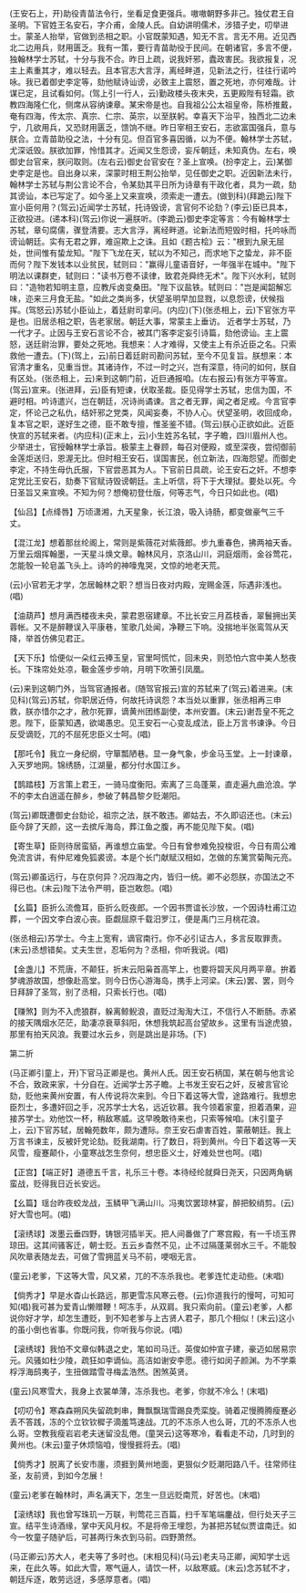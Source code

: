 <!-- { "loadSidebar": true } -->
(王安石上，开)助役青苗法令行，坐看足食更强兵。嗷嗷朝野多非己。独仗君王自圣明。下官姓王名安石，字介甫，金陵人氏。自幼讲明儒术，涉猎子史，叨举进士。蒙圣人抬举，官做到丞相之职。小官既蒙知遇，知无不言。言无不用。近见西北二边用兵，财用匮乏。我有一策，要行青苗助役于民间。在朝诸官，多言不便，独翰林学士苏轼，十分与我不合。昨日上疏，说我奸邪，蠹政害民。我欲报复，况主上素重其才，难以轻去。且本官志大言浮，离经畔道，见新法之行，往往行诺吟咏。我已着御史李定等，劾他赋诗讪谤，必致主上震怒，置之死地，亦何难哉。计谋已定，且试看如何。(驾上引一行人，云)勤政楼头夜末央，五更殿陛有轻霜。欲教四海隆仁化，侧席从容纳谏章。某宋帝是也。自我祖公公太祖皇帝，陈桥推戴，奄有四海，传太宗、真宗、仁宗、英宗，以至朕躬。幸喜天下治平，独西北二边未宁，几欲用兵，又恐财用匮乏，馈饷不继。昨日宰相王安石，志欲富国强兵，意与朕合。立青苗助役之法，十分有见。但百官多喜因循，以为不便。翰林学士苏轼，尤深诋毁。朕欲加罪，怜惜其才。近闻又生怨谤，妄斥朝廷，未知真伪。左右，唤御史台官来，朕问取则。(左右云)御史台官安在？圣上宣唤。(扮李定上，云)某御史李定是也。自出身以来，深蒙时相王荆公抬举，见任御史之职。近因新法未行，翰林学士苏轼与荆公言论不合，令某劾其平日所为诗章有干政化者，具为一疏，劾其谤讪，本已写定了。如今圣上又来宣唤，须索走一遭去。(做到科)(拜跪云)陛下宣小臣何用？(驾云)近闻学士苏轼，托诗毁谤，言官何不论劾？(李云)臣已具本，正欲投进。(递本科)(驾云)你说一遍朕听。(李跪云)御史李定等言：今有翰林学士苏轼，章句腐儒，骤登清要。志大言浮，离经畔道。论新法而短毁时相，托吟咏而谤讪朝廷。实有无君之罪，难逭欺上之诛。且如《题古桧》云："根到九泉无屈处，世间惟有蛰龙知。"陛下飞龙在天，轼以为不知己，而求地下之蛰龙，非不臣而何？陛下发钱本以业贫民，轼则曰："赢得儿童语音好，一年强半在城中。"陛下明法以课群吏，轼则曰："读书万卷不读律，致君尧舜终无术"。陛下兴水利，轼则曰："造物若知明主意，应教斥卤变桑田。"陛下议盐铁。轼则曰："岂是闻韶解忘味，迩来三月食无盐。"如此之类尚多，伏望圣明早加显戮，以息怨谤，伏候指挥。(驾怒云)苏轼小臣讪上，着廷尉司拿问。(内应)(下)(张丞相上，云)下官张方平是也。旧居丞相之职，告老家居。朝廷大事，常蒙主上垂访。
近者学士苏轼，乃一代才子。止因与王安石言论不合，被其门客李定妄引诗篇，劾他谤讪。主上震怒，送廷尉治罪，要处之死地。我想来：人才难得，又使主上有杀近臣之名。只索救他一遭去。(下)(驾上，云)前日着廷尉司勘问苏轼，至今不见复旨。朕想来：本官清才重名，见重当世。其诸诗作，不过一时之兴，岂有深意，待问的如何，朕自有区处。(张丞相上，云)来到这朝门前，近巨通报咱。(左右报云)有张方平等宣。(驾云)宣来。(张进拜，云)臣有短谏，伏取圣裁。臣见得学士苏轼，忠信为国，不避时相。吟诗遣兴，岂在朝廷，况诗尚谲谏。言之者无罪，闻之者足戒。今言官李定，怀论己之私仇，结奸邪之党类，风闻妄奏，不协人心。伏望圣明，收回成命，复本官之职，遂好生之德，臣不敢专擅，惟圣鉴不错。(驾云)朕心正欲如此。近臣快宣的苏轼来者。(内应科)(正末上，云)小生姓苏名轼，字子瞻，四川眉州人也。少举进士，官授翰林学士承旨。极蒙主上眷顾，每召对便殿，或至深夜，尝彻御前金莲炬送归，恩渥无比。但时相王安石，误国害民，创立新法，四海怨望。而御史李定，不持生母仇氏服，下官尝恶其为人。下官前日具疏，论王安石之奸。不想李定党比王安石，劾奏下官赋诗毁谤朝廷。主上听信，将下于大理狱。要处以死。今日圣旨又来宣唤。不知为何？想俺初登仕版，何等志气，今日只如此也。(唱)

【仙吕】【点绛唇】万顷潇湘，九天星象，长江浪，吸入诗肠，都变做豪气三千丈。

【混江龙】想着那丝纶阁上，常则是紫薇花对紫薇郎。步九重春色，拂两袖天香。万里云烟挥翰墨，一天星斗焕文章。翰林风月，京洛山川，洞庭烟雨，金谷莺花，怎能彀一轮皂盖飞头上。诗吟的神嚎鬼哭，文惊的地老天荒。

(云)小官若无才学，怎居翰林之职？想当日夜对内殿，宠赐金莲，际遇非浅也。(唱)

【油葫芦】想月满西楼夜未央，蒙君恩宿建章。不比长安三月荔枝香，翠鬟拥出芙蓉帐。又不是醉鞭误入平康巷，笙歌几处闻，净鞭三下响。没揣地半张鸾驾从天降，举首仿佛见君正。

【天下乐】恰便似一朵红云捧玉皇，官里呵慌忙，回未央，则恐怕六宫中美人愁夜长。下珠帘处处凉，靸金莲步步响，月明下吹箫引凤凰。

(云)来到这朝门外，当驾官通报者。(随驾官报云)宣的苏轼来了(驾云)着进来。(末见科)(驾云)苏轼，你职居近侍，何故托诗讽怨？本当处以重罪，张丞相再三申救，朕亦惜尔之才，赦尔死罪，谪黄州团练副使，本州安置。(末云)谢吾皇不死之恩。陛下，臣蒙知遇，欲竭愚忠。见王安石一心变乱成法，臣上万言书谏诤。今日反受谪贬，兀的不屈死忠臣义士呵。(唱)

【那吒令】我立一身纪纲，守箪瓢陋巷。显一身气象，步金马玉堂。上一封谏章，入天罗地网。锦绣肠，江湖量，都分付水国江乡。

【鹊踏枝】万言策上君王，一骑马度衡阳。索离了三岛蓬莱，直走遍九曲沧浪。学不的李太白逍遥在醉乡，参破了韩昌黎夕贬潮阳。

(驾云)卿既遭御史台劾论，祖宗之法，朕不敢违。卿姑去，不久即诏还也。(末云)臣今辞了天颜，这一去摈斥海岛，葬江鱼之腹，再不能见陛下矣。(唱)

【寄生草】臣则待居蛮貊，再谁想立庙堂。今日有曾参难免投梭诳，今日有周公难免流言讲，有仲尼难免狐裘谤。本是个长门献赋汉相如，怎做的东篱赏菊陶元亮。

(驾云)卿虽远行，与在京何异？况四海之内，皆归一统。卿不必怨朕，亦国法之不得已也。(末云)陛下法令严明，臣岂敢怨。(唱)

【幺篇】臣折么流儋耳，臣折么贬夜郎。一个因书贾谊长沙放，一个因诗杜甫江边葬，一个因文李白波心丧。臣觑屈原千载汨罗江，便是禹门三月桃花浪。

(张丞相云)苏学士。今主上宽宥，谪官南行。你不必引证古人，多言反取罪责。(末云)丞想错矣。丈夫生世，忍垢何为？丞相，你听我说。(唱)

【金盏儿】不荒唐，不颠狂，折末云阳枭首高竿上，也要将碧天风月两平章。拚着梦魂游故国，想像赴高堂。则今日伤心游海岛，携手上河梁。(末云)罢、罢，则今日拜辞了圣驾，别了丞相，只索长行也。(唱)

【赚煞】则为不入虎狼群，躲离鲸鲵浪，直贬过淘淘大江，不信行人不断肠。赤紧的接天隅烟水茫茫，助凄凉衰草斜阳，休想我筑起高台望故乡。这里有当途虎狼，那里有拍天风浪。我要过水云乡，则是跳出是非场。(下)


第二折

(马正卿引童上，开)下官马正卿是也。黄州人氏。因王安石柄国，某在朝与他言论不合，致政来家，十分自在。近闻学士苏子瞻。上书发王安石之奸，反被言官论劾，贬他来黄州安置，有人传说将次来到。今日下着这等大雪，途路难行。我想忠臣烈士，多遭奸回之手，况苏学士大名，远近钦慕。我今领着家童，担着酒果，迎接苏学士。劝他饮一杯，稍敌寒威。这早晚敢待来也，只索等候咱。(末引童子上，云)下官苏轼，居翰苑数年，颇为遭际。奈王安石虐害百姓，蒙蔽朝廷。我上万言书谏主，反被奸党论劾。贬我湖南。行了数日，将到黄州。今日下着这等一天风雪，瘦蹇颠仆，小童寒战怎生奈何，想忠臣义士，好难处世也呵。(唱)

【正宫】【端正好】道德五千言，礼乐三十卷。本待经纶就舜日尧天，只因两角蜗蛮战，贬得我日近长安远。

【幺篇】瑶台昨夜蛟龙战，玉鳞甲飞满山川。冯夷饮罢琼林宴，醉把鲛绡剪。(云)好大雪也呵。(唱)

【滚绣球】泼墨云垂四野，铸银河插半天。把人间番做了广寒宫殿，有一千顷玉界琼田。这其间骚客迁，朝士贬。五云乡杳然不见，止不过隔蓬莱弱水三千。不能彀风吹章表随龙去，可做了雪拥蓝关马不前，哽咽无言。

(童云)老爹，下这等大雪，风又紧，兀的不冻杀我也。老爹连忙走动些。(末唱)

【倘秀才】早是水杳山长路远，那更雪冻风寒云卷。(云)你道我行的慢呵，可知可知(唱)我可甚为爱青山懒赠鞭！呵冻手，从双肩。我只索向前。(童云)老爹，人都说你好才学，却怎生遭贬，到不知老爹与上古贤人君子，那几个相似！(末云)这小的虽小倒也省事。你既问我，你听我与你说。(唱)

【滚绣球】我怕不文章似韩退之史，笔如司马迁。英俊如仲宣子建，豪迈如居易宗元。风骚如杜少陵，疏狂如李谪仙。高洁如谢安李愿。德行如闵子颜渊。为不学乘桴浮海鸱夷子，生扭做踏雪寻梅孟浩然。困煞英贤。

(童云)风寒雪大，我身上衣裳单薄，冻杀我也。老爹，你就不冷么！(末唱)

【叨叨令】寒森森朔风失留疏刺串，舞飘飘瑞雪踢良秃栾旋。骑着疋慢腾腾瘦蹇必丢不答践，冻的个立钦钦穉子滴羞笃速战。兀的不冻杀人也么哥，兀的不冻杀人也么哥。空教我瘦岩岩老夫迷留没乱倦。(童哭云)这等寒冷，看看走不动，几时到的黄州也。(末云)童子休烦恼咱，慢慢捱将去。(唱)

【倘秀才】脱离了长安市廛，须捱到黄州地面，更狠似夕贬潮阳路八千。往常师往圣，友前贤，到如今怎展！

(童云)老爹在翰林时，声名满天下，怎生一旦远贬南荒，好苦也。(末唱)

【滚绣球】我也曾写珠玑一万联，判莺花三百篇，扫千军笔端鏖战，但行处天子三宣。结平生诗酒缘，掌中天风月权。不是将帝王埋怨，为甚把苏轼似贾谊南迁。如今一牧童子随驴后，可甚两行朱衣到马前。四野萧然。

(马正卿云)苏大人，老夫等了多时也。(末相见科)(马云)老夫马正卿，闻知学士远来，在此久等。如此大雪，寒气逼人，请饮一杯，以敌寒威。(末云)念苏轼不才，朝廷斥逐，敢劳远迓，多感厚意者。(唱)

